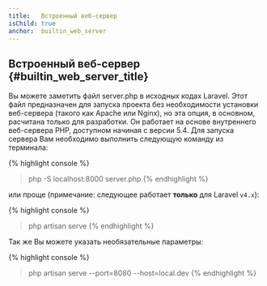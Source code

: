 ```yaml
---
title:   Встроенный веб-сервер
isChild: true
anchor:  builtin_web_server
---
```


## Встроенный веб-сервер {#builtin_web_server_title}

Вы можете заметить файл server.php в исходных кодах Laravel. Этот файл предназначен для запуска проекта без необходимости установки веб-сервера (такого как Apache или Nginx), но эта опция, в основном, расчитана только для разработки. Он работает на основе внутреннего веб-сервера PHP, доступном начиная с версии 5.4. Для запуска сервера Вам необходимо выполнить следующую команду из терминала:

{% highlight console %}
> php -S localhost:8000 server.php
{% endhighlight %}

или проще (примечание: следующее работает **только** для Laravel `v4.x`):

{% highlight console %}
> php artisan serve
{% endhighlight %}

Так же Вы можете указать необязательные параметры:

{% highlight console %}
> php artisan serve --port=8080 --host=local.dev
{% endhighlight %}
